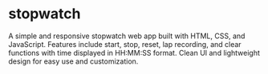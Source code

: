 # stopwatch
A simple and responsive stopwatch web app built with HTML, CSS, and JavaScript. Features include start, stop, reset, lap recording, and clear functions with time displayed in HH:MM:SS format. Clean UI and lightweight design for easy use and customization.
